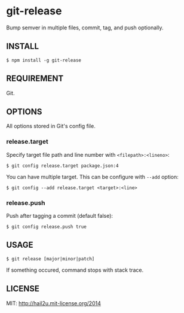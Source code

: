 git-release
===========

Bump semver in multiple files, commit, tag, and push optionally.


INSTALL
-------

    $ npm install -g git-release


REQUIREMENT
-----------

Git.


OPTIONS
-------

All options stored in Git's config file.


### release.target

Specify target file path and line number with `<filepath>:<lineno>`:

    $ git config release.target package.json:4

You can have multiple target. This can be configure with `--add` option:

    $ git config --add release.target <target>:<line>


### release.push

Push after tagging a commit (default false):

    $ git config release.push true


USAGE
-----

    $ git release [major|minor|patch]

If something occured, command stops with stack trace.


LICENSE
-------

MIT: http://hail2u.mit-license.org/2014
